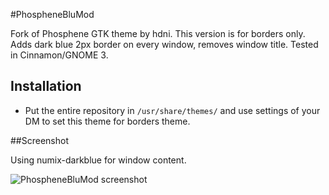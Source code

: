 #PhospheneBluMod

Fork of Phosphene GTK theme by hdni. This version is for borders only. Adds dark blue 2px border on every window, removes window title. Tested in Cinnamon/GNOME 3.

## Installation
* Put the entire repository in `/usr/share/themes/` and use settings of your DM to set this theme for borders theme.

##Screenshot

Using numix-darkblue for window content.

![PhospheneBluMod screenshot](http://draiser.net/gfx/phospheneblumod.png)
